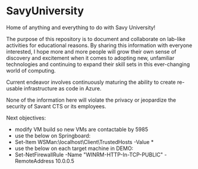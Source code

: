 # SavyUniversity
Home of anything and everything to do with Savy University!

The purpose of this repository is to document and collaborate on lab-like activities for educational reasons.  By sharing this information with everyone interested, I hope more and more people will grow their own sense of discovery and excitement when it comes to adopting new, unfamiliar technologies and continuing to expand their skill sets in this ever-changing world of computing.

Current endeavor involves continuously maturing the ability to create re-usable infrastructure as code in Azure.

None of the information here will violate the privacy or jeopardize the security of Savant CTS or its employees.

Next objectives:
- modify VM build so new VMs are contactable by 5985
- use the below on Springboard:
- Set-Item WSMan:\localhost\Client\TrustedHosts -Value *
- use the below on each target machine in DEMO:
- Set-NetFirewallRule -Name "WINRM-HTTP-In-TCP-PUBLIC" -RemoteAddress 10.0.0.5